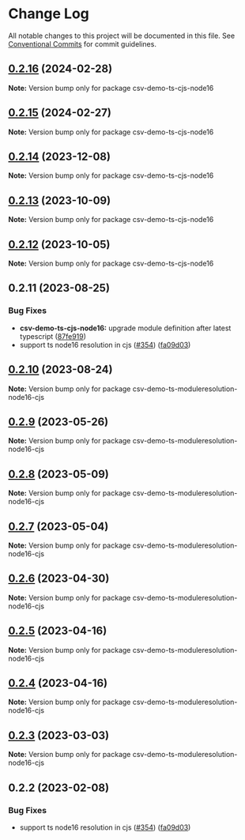 # Change Log

All notable changes to this project will be documented in this file.
See [Conventional Commits](https://conventionalcommits.org) for commit guidelines.

## [0.2.16](https://github.com/adaltas/node-csv/compare/csv-demo-ts-cjs-node16@0.2.15...csv-demo-ts-cjs-node16@0.2.16) (2024-02-28)

**Note:** Version bump only for package csv-demo-ts-cjs-node16





## [0.2.15](https://github.com/adaltas/node-csv/compare/csv-demo-ts-cjs-node16@0.2.14...csv-demo-ts-cjs-node16@0.2.15) (2024-02-27)

**Note:** Version bump only for package csv-demo-ts-cjs-node16





## [0.2.14](https://github.com/adaltas/node-csv/compare/csv-demo-ts-cjs-node16@0.2.13...csv-demo-ts-cjs-node16@0.2.14) (2023-12-08)

**Note:** Version bump only for package csv-demo-ts-cjs-node16





## [0.2.13](https://github.com/adaltas/node-csv/compare/csv-demo-ts-cjs-node16@0.2.12...csv-demo-ts-cjs-node16@0.2.13) (2023-10-09)

**Note:** Version bump only for package csv-demo-ts-cjs-node16





## [0.2.12](https://github.com/adaltas/node-csv/compare/csv-demo-ts-cjs-node16@0.2.11...csv-demo-ts-cjs-node16@0.2.12) (2023-10-05)

**Note:** Version bump only for package csv-demo-ts-cjs-node16





## 0.2.11 (2023-08-25)


### Bug Fixes

* **csv-demo-ts-cjs-node16:** upgrade module definition after latest typescript ([87fe919](https://github.com/adaltas/node-csv/commit/87fe91996fb2a8895c252177fca4f0cb59a518f9))
* support ts node16 resolution in cjs ([#354](https://github.com/adaltas/node-csv/issues/354)) ([fa09d03](https://github.com/adaltas/node-csv/commit/fa09d03aaf0008b2790656871ca6b2c4be12d14c))



## [0.2.10](https://github.com/adaltas/node-csv/compare/csv-demo-ts-moduleresolution-node16-cjs@0.2.9...csv-demo-ts-moduleresolution-node16-cjs@0.2.10) (2023-08-24)

**Note:** Version bump only for package csv-demo-ts-moduleresolution-node16-cjs





## [0.2.9](https://github.com/adaltas/node-csv/compare/csv-demo-ts-moduleresolution-node16-cjs@0.2.8...csv-demo-ts-moduleresolution-node16-cjs@0.2.9) (2023-05-26)

**Note:** Version bump only for package csv-demo-ts-moduleresolution-node16-cjs





## [0.2.8](https://github.com/adaltas/node-csv/compare/csv-demo-ts-moduleresolution-node16-cjs@0.2.7...csv-demo-ts-moduleresolution-node16-cjs@0.2.8) (2023-05-09)

**Note:** Version bump only for package csv-demo-ts-moduleresolution-node16-cjs





## [0.2.7](https://github.com/adaltas/node-csv/compare/csv-demo-ts-moduleresolution-node16-cjs@0.2.6...csv-demo-ts-moduleresolution-node16-cjs@0.2.7) (2023-05-04)

**Note:** Version bump only for package csv-demo-ts-moduleresolution-node16-cjs





## [0.2.6](https://github.com/adaltas/node-csv/compare/csv-demo-ts-moduleresolution-node16-cjs@0.2.5...csv-demo-ts-moduleresolution-node16-cjs@0.2.6) (2023-04-30)

**Note:** Version bump only for package csv-demo-ts-moduleresolution-node16-cjs





## [0.2.5](https://github.com/adaltas/node-csv/compare/csv-demo-ts-moduleresolution-node16-cjs@0.2.3...csv-demo-ts-moduleresolution-node16-cjs@0.2.5) (2023-04-16)

**Note:** Version bump only for package csv-demo-ts-moduleresolution-node16-cjs





## [0.2.4](https://github.com/adaltas/node-csv/compare/csv-demo-ts-moduleresolution-node16-cjs@0.2.3...csv-demo-ts-moduleresolution-node16-cjs@0.2.4) (2023-04-16)

**Note:** Version bump only for package csv-demo-ts-moduleresolution-node16-cjs





## [0.2.3](https://github.com/adaltas/node-csv/compare/csv-demo-ts-moduleresolution-node16-cjs@0.2.2...csv-demo-ts-moduleresolution-node16-cjs@0.2.3) (2023-03-03)

**Note:** Version bump only for package csv-demo-ts-moduleresolution-node16-cjs





## 0.2.2 (2023-02-08)


### Bug Fixes

* support ts node16 resolution in cjs ([#354](https://github.com/adaltas/node-csv/issues/354)) ([fa09d03](https://github.com/adaltas/node-csv/commit/fa09d03aaf0008b2790656871ca6b2c4be12d14c))
